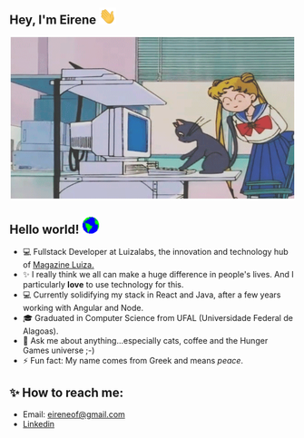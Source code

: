 ## Hey, I'm Eirene  <img src="assets/Hi.gif" width="30">

<div align="center">
  <img  alt="GIF" src="assets/tumblr_mt3lpxmL0v1r0dbsno1_500.gif" width="500" height="285" />
  
 </div>


## Hello world! <img src="assets/Earth.gif" width="30">

- 💻 Fullstack Developer at Luizalabs, the innovation and technology hub of [Magazine Luiza.](https://ri.magazineluiza.com.br/show.aspx?idCanal=Z7pywmj5YSW3wFVsMAhgAw==)
- ✨ I really think we all can make a huge difference in people's lives. And I particularly **love** to use technology for this.
- 💻 Currently solidifying my stack in React and Java, after a few years working with Angular and Node.
- 🎓 Graduated in Computer Science from UFAL (Universidade Federal de Alagoas).
- 💬 Ask me about anything...especially cats, coffee and the Hunger Games universe ;-)
- ⚡ Fun fact: My name comes from Greek and means *peace*.

<!-- <hr>

<div align="center">
  <img height="195em" src="https://github-readme-stats.vercel.app/api/top-langs/?username=eireneof&layout=compact&theme=radical"/>
  <img height="195em" src="https://github-readme-stats.vercel.app/api?username=eireneof&show_icons=true&theme=radical"/>
</div>

<hr> -->

## :sparkles: How to reach me: 

- Email: eireneof@gmail.com
- [Linkedin](https://www.linkedin.com/in/eirenefireman/)



